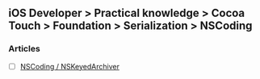 ## iOS Developer > Practical knowledge > Cocoa Touch > Foundation > Serialization > NSCoding

### Articles
- [ ] [NSCoding / NSKeyed​Archiver](http://nshipster.com/nscoding/)


